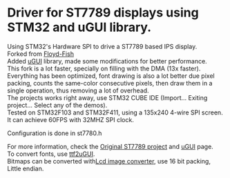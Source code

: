 # Driver for ST7789 displays using STM32 and uGUI library.
Using STM32's Hardware SPI to drive a ST7789 based IPS display.<br>
Forked from [Floyd-Fish](https://github.com/Floyd-Fish/ST7789-STM32)<br>
Added [uGUI](https://github.com/achimdoebler/UGUI) library, made some modifications for better performance.<br>
This fork is a lot faster, specially on filling with the DMA (13x faster).<br>
Everything has been optimized, font drawing is also a lot better due pixel packing, counts the same-color consecutive pixels,
then draw them in a single operation, thus removing a lot of overhead.<br>
The projects works right away, use STM32 CUBE IDE (Import... Exiting project... Select any of the demos).<br>
Tested on STM32F103 and STM32F411, using a 135x240 4-wire SPI screen.<br>
It can achieve 60FPS with 32MHZ SPI clock.<br>

Configuration is done in st7780.h<br>

For more information, check the [Original ST7789 project](https://github.com/Floyd-Fish/ST7789-STM32) and [uGUI](https://github.com/achimdoebler/UGUI) page.<br>
To convert fonts, use [ttf2uGUI](https://github.com/AriZuu/ttf2ugui).<br>
Bitmaps can be converted with[Lcd image converter](https://sourceforge.net/projects/lcd-image-converter/), use 16 bit packing, Little endian.<br>
